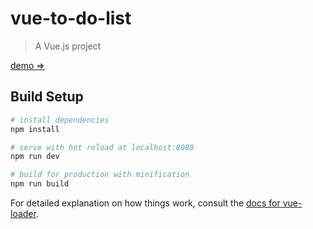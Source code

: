 # vue-to-do-list

> A Vue.js project

[demo => ](https://mccarthey.github.io/VueToDoList/)

## Build Setup

```bash
# install dependencies
npm install

# serve with hot reload at localhost:8080
npm run dev

# build for production with minification
npm run build
```

For detailed explanation on how things work, consult the [docs for vue-loader](http://vuejs.github.io/vue-loader).
